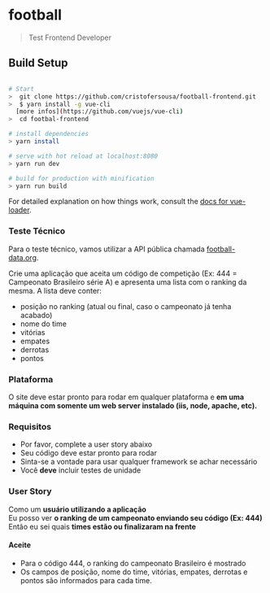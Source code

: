 # football

> Test Frontend Developer

## Build Setup

``` bash

# Start
>  git clone https://github.com/cristofersousa/football-frontend.git
>  $ yarn install -g vue-cli
  [more infos](https://github.com/vuejs/vue-cli)
>  cd footbal-frontend

# install dependencies
> yarn install

# serve with hot reload at localhost:8080
> yarn run dev

# build for production with minification
> yarn run build
```

For detailed explanation on how things work, consult the [docs for vue-loader](http://vuejs.github.io/vue-loader).

### Teste Técnico

Para o teste técnico, vamos utilizar a API pública chamada <a href="https://www.football-data.org" target="_blank">football-data.org</a>.

Crie uma aplicação que aceita um código de competição (Ex: 444 = Campeonato Brasileiro série A) e apresenta uma lista com o ranking da mesma. A lista deve conter:

- posição no ranking (atual ou final, caso o campeonato já tenha acabado)
- nome do time
- vitórias
- empates
- derrotas
- pontos

### Plataforma

O site deve estar pronto para rodar em qualquer plataforma e **em uma máquina com somente um web server instalado (iis, node, apache, etc).**

### Requisitos

- Por favor, complete a user story abaixo
- Seu código deve estar pronto para rodar
- Sinta-se a vontade para usar qualquer framework se achar necessário
- Você **deve** incluir testes de unidade

### User Story

 Como um **usuário utilizando a aplicação** <br />
 Eu posso ver **o ranking de um campeonato enviando seu código (Ex: 444)**<br />
 Então eu sei quais **times estão ou finalizaram na frente**<br />

#### Aceite
- Para o código 444, o ranking do campeonato Brasileiro é mostrado
- Os campos de posição, nome do time, vitórias, empates, derrotas e pontos são informados para cada time.
